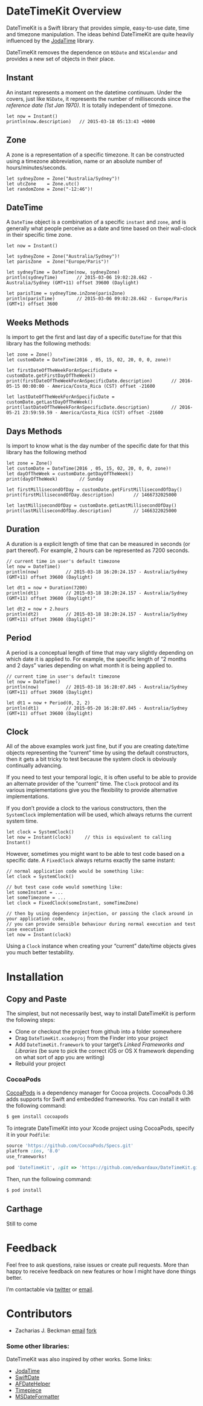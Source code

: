 # DateTimeKit Overview
DateTimeKit is a Swift library that provides simple, easy-to-use date, time and timezone manipulation.  The ideas behind DateTimeKit are quite heavily influenced by the [JodaTime](http://www.joda.org/joda-time/) library.

DateTimeKit removes the dependence on `NSDate` and `NSCalendar` and provides a new set of objects in their place. 

## Instant
An instant represents a moment on the datetime continuum. Under the covers, just like `NSDate`, it represents the number of milliseconds since the *reference date (1st Jan 1970)*.  It is totally independent of timezone.

```
let now = Instant()
println(now.description)   // 2015-03-18 05:13:43 +0000
```

## Zone
A zone is a representation of a specific timezone. It can be constructed using a timezone abbreviation, name or an absolute number of hours/minutes/seconds.

```
let sydneyZone = Zone("Australia/Sydney")!
let utcZone    = Zone.utc()
let randomZone = Zone("-12:46")!
```

## DateTime
A `DateTime` object is a combination of a specific `instant` and `zone`, and is generally what people perceive as a date and time based on their wall-clock in their specific time zone.

```
let now = Instant()

let sydneyZone = Zone("Australia/Sydney")!
let parisZone  = Zone("Europe/Paris")!

let sydneyTime = DateTime(now, sydneyZone)
println(sydneyTime)       // 2015-03-06 19:02:28.662 - Australia/Sydney (GMT+11) offset 39600 (Daylight)

let parisTime = sydneyTime.inZone(parisZone)
println(parisTime)        // 2015-03-06 09:02:28.662 - Europe/Paris (GMT+1) offset 3600

```

## Weeks Methods
Is import to get the first and last day of a specific `DateTime` for that this library has the following methods:
```
let zone = Zone()
let customDate = DateTime(2016 , 05, 15, 02, 20, 0, 0, zone)!

let firstDateOfTheWeekForAnSpecificDate = customDate.getFirstDayOfTheWeek()
print(firstDateOfTheWeekForAnSpecificDate.description)       // 2016-05-15 00:00:00 - America/Costa_Rica (CST) offset -21600

let lastDateOfTheWeekForAnSpecificDate = customDate.getLastDayOfTheWeek()
print(lastDateOfTheWeekForAnSpecificDate.description)        // 2016-05-21 23:59:59.59 - America/Costa_Rica (CST) offset -21600

```

## Days Methods
Is import to know what is the day number of the specific date for that this library has the following method
```
let zone = Zone()
let customDate = DateTime(2016 , 05, 15, 02, 20, 0, 0, zone)!
let dayOfTheWeek = customDate.getDayOfTheWeek()
print(dayOfTheWeek)        // Sunday

let firstMillisecondOfDay = customDate.getFirstMillisecondOfDay()
print(firstMillisecondOfDay.description)       // 1466732025000

let lastMillisecondOfDay = customDate.getLastMillisecondOfDay()
print(lastMillisecondOfDay.description)        // 1466322025000
```


## Duration
A duration is a explicit length of time that can be measured in seconds (or part thereof). For example, 2 hours can be represented as 7200 seconds.

```
// current time in user's default timezone
let now = DateTime()
println(now)          // 2015-03-18 16:20:24.157 - Australia/Sydney (GMT+11) offset 39600 (Daylight)

let dt1 = now + Duration(7200)
println(dt1)          // 2015-03-18 18:20:24.157 - Australia/Sydney (GMT+11) offset 39600 (Daylight)"

let dt2 = now + 2.hours
println(dt2)          // 2015-03-18 18:20:24.157 - Australia/Sydney (GMT+11) offset 39600 (Daylight)"
```

## Period
A period is a conceptual length of time that may vary slightly depending on which date it is applied to. For example, the specific length of “2 months and 2 days” varies depending on what month it is being applied to.

```
// current time in user's default timezone
let now = DateTime()
println(now)          // 2015-03-18 16:28:07.845 - Australia/Sydney (GMT+11) offset 39600 (Daylight)

let dt1 = now + Period(0, 2, 2)
println(dt1)          // 2015-05-20 16:28:07.845 - Australia/Sydney (GMT+11) offset 39600 (Daylight)
```

## Clock
All of the above examples work just fine, but if you are creating date/time objects representing the “current” time by using the default constructors, then it gets a bit tricky to test because the system clock is obviously continually advancing.

If you need to test your temporal logic, it is often useful to be able to provide an alternate provider of the "current" time. The `Clock` protocol and its various implementations give you the flexibility to provide alternative implementations.

If you don’t provide a clock to the various constructors, then the `SystemClock` implementation will be used, which always returns the current system time.

```
let clock = SystemClock()
let now = Instant(clock)     // this is equivalent to calling Instant()
```

However, sometimes you might want to be able to test code based on a specific date. A `FixedClock` always returns exactly the same instant:

```
// normal application code would be something like:
let clock = SystemClock()

// but test case code would something like:
let someInstant = ...
let someTimezone = ...
let clock = FixedClock(someInstant, someTimeZone)

// then by using dependency injection, or passing the clock around in your application code,
// you can provide sensible behaviour during normal execution and test case execution
let now = Instant(clock)
```

Using a `Clock` instance when creating your “current” date/time objects gives you much better testability.

# Installation

## Copy and Paste
The simplest, but not necessarily best, way to install DateTimeKit is perform the following steps:

* Clone or checkout the project from github into a folder somewhere
* Drag `DateTimeKit.xcodeproj` from the Finder into your project
* Add `DateTimeKit.framework` to your target’s *Linked Frameworks and Libraries* (be sure to pick the correct iOS or OS X framework depending on what sort of app you are writing)
* Rebuild your project

### CocoaPods

[CocoaPods](http://cocoapods.org) is a dependency manager for Cocoa projects.
CocoaPods 0.36 adds supports for Swift and embedded frameworks. You can install it with the following command:

```bash
$ gem install cocoapods
```

To integrate DateTimeKit into your Xcode project using CocoaPods, specify it in your `Podfile`:

```ruby
source 'https://github.com/CocoaPods/Specs.git'
platform :ios, '8.0'
use_frameworks!

pod 'DateTimeKit', :git => 'https://github.com/edwardaux/DateTimeKit.git'
```

Then, run the following command:

```bash
$ pod install
```

## Carthage
Still to come

# Feedback
Feel free to ask questions, raise issues or create pull requests. More than happy to receive feedback on new features or how I might have done things better.

I’m contactable via [twitter](https://twitter.com/edwardaux) or [email](mailto:craig@blackdogfoundry.com).

# Contributors

* Zacharias J. Beckman [email](mailto:zbeckman@HyraxLLC.com) [fork](https://github.com/zbeckman/DateTimeKit)

### Some other libraries:
DateTimeKit was also inspired by other works.
Some links:
* [JodaTime](http://www.joda.org/joda-time)
* [SwiftDate](https://github.com/malcommac/SwiftDate)
* [AFDateHelper](https://github.com/melvitax/AFDateHelper)
* [Timepiece](https://github.com/naoty/Timepiece)
* [MSDateFormatter](https://github.com/Namvt/MSDateFormatter)
